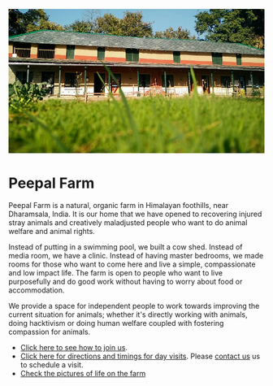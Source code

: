 <!--
Title:Peepal Farm
-->
![Farm Image](/images/12654529_10153304984956373_5236892433044222367_n.jpg)

Peepal Farm
==========

Peepal Farm is a natural, organic farm in Himalayan foothills, near Dharamsala, India. It is our home that we have opened to recovering injured stray animals and creatively maladjusted people who want to do animal welfare and animal rights. 

Instead of putting in a swimming pool, we built a cow shed. Instead of media room, we have a clinic. Instead of having master bedrooms, we made rooms for those who want to come here and live a simple, compassionate and low impact life. The farm is open to people who want to live purposefully and do good work without having to worry about food or accommodation. 

We provide a space for independent people to work towards improving the current situation for animals; whether it's directly working with animals, doing hacktivism or doing human welfare coupled with fostering compassion for animals. 

* [Click here to see how to join us](/?p=join).
* [Click here for directions and timings for day visits](?p=directions#day). Please [contact us](/?p=contact) us to schedule a visit.
* [Check the pictures of life on the farm](https://www.facebook.com/groups/badmashpeepal/photos/ "Facebook group photos")


<!--
## Learn more

* [Read a review of the farm](https://180daysofindia.wordpress.com/2015/09/22/badmash-peepal-farm/)

-->
